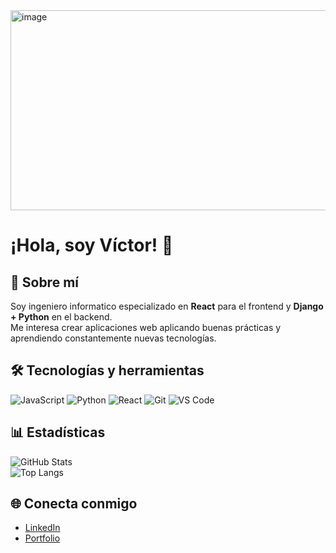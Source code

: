 <img width="800" height="320" alt="image" src="https://github.com/user-attachments/assets/202d6434-f560-4856-80b8-61deaadce7dd" />

# ¡Hola, soy Víctor! 👋

## 🚀 Sobre mí
Soy ingeniero informatico especializado en **React** para el frontend y **Django + Python** en el backend.  
Me interesa crear aplicaciones web aplicando buenas prácticas y 
aprendiendo constantemente nuevas tecnologías.

## 🛠️ Tecnologías y herramientas
![JavaScript](https://img.shields.io/badge/-JavaScript-333?style=flat&logo=javascript)
![Python](https://img.shields.io/badge/-Python-333?style=flat&logo=python)
![React](https://img.shields.io/badge/-React-333?style=flat&logo=react)
![Git](https://img.shields.io/badge/-Git-333?style=flat&logo=git)
![VS Code](https://img.shields.io/badge/-VS%20Code-333?style=flat&logo=visual-studio-code)

## 📊 Estadísticas
![GitHub Stats](https://github-readme-stats.vercel.app/api?username=vicsan123&show_icons=true&theme=radical)  
![Top Langs](https://github-readme-stats.vercel.app/api/top-langs/?username=vicsan123&layout=compact&theme=radical)

## 🌐 Conecta conmigo
- [LinkedIn](https://www.linkedin.com/in/víctor-sánchez-b96908367/)
- [Portfolio](https://victor-sanchez.netlify.app/)
